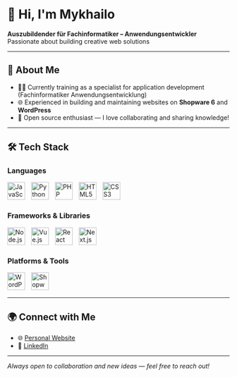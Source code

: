 # 👋 Hi, I'm Mykhailo

**Auszubildender für Fachinformatiker – Anwendungsentwickler**  
Passionate about building creative web solutions

---

## 🚀 About Me

- 🧑‍💻 Currently training as a specialist for application development (Fachinformatiker Anwendungsentwicklung)  
- 🌐 Experienced in building and maintaining websites on **Shopware 6** and **WordPress**
- 💚 Open source enthusiast — I love collaborating and sharing knowledge!

---

## 🛠️ Tech Stack

### Languages
<p align="left">
  <img src="https://cdn.jsdelivr.net/gh/devicons/devicon/icons/javascript/javascript-original.svg" alt="JavaScript" width="40" style="margin-right:10px;"/>
  <img src="https://cdn.jsdelivr.net/gh/devicons/devicon/icons/python/python-original.svg" alt="Python" width="40" style="margin-right:10px;"/>
  <img src="https://cdn.jsdelivr.net/gh/devicons/devicon/icons/php/php-original.svg" alt="PHP" width="40" style="margin-right:10px;"/>
  <img src="https://cdn.jsdelivr.net/gh/devicons/devicon/icons/html5/html5-original.svg" alt="HTML5" width="40" style="margin-right:10px;"/>
  <img src="https://cdn.jsdelivr.net/gh/devicons/devicon/icons/css3/css3-original.svg" alt="CSS3" width="40" style="margin-right:10px;"/>
</p>

### Frameworks & Libraries
<p align="left">
  <img src="https://cdn.jsdelivr.net/gh/devicons/devicon/icons/nodejs/nodejs-original.svg" alt="Node.js" width="40" style="margin-right:10px;"/>
  <img src="https://cdn.jsdelivr.net/gh/devicons/devicon/icons/vuejs/vuejs-original.svg" alt="Vue.js" width="40" style="margin-right:10px;"/>
  <img src="https://cdn.jsdelivr.net/gh/devicons/devicon/icons/react/react-original.svg" alt="React" width="40" style="margin-right:10px;"/>
  <img src="https://cdn.jsdelivr.net/gh/devicons/devicon/icons/nextjs/nextjs-original.svg" alt="Next.js" width="40" style="margin-right:10px;"/>
</p>

### Platforms & Tools
<p align="left">
  <img src="https://cdn.jsdelivr.net/gh/devicons/devicon/icons/wordpress/wordpress-plain.svg" alt="WordPress" width="40" style="margin-right:10px;"/>
  <img src="https://cdn.jsdelivr.net/gh/devicons/devicon/icons/shopware/shopware-original.svg" alt="Shopware 6" width="40" style="margin-right:10px;"/>
</p>

---

## 🌍 Connect with Me

- 🌐 [Personal Website](https://kamidzu9.github.io/)
- 💼 [LinkedIn](https://www.linkedin.com/in/mykhailo-solovey-34345934a/)

---

_Always open to collaboration and new ideas — feel free to reach out!_
